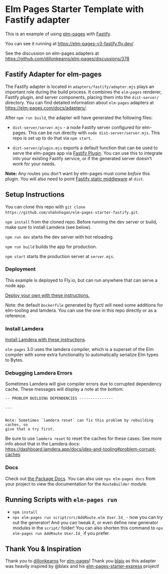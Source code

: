 # Elm Pages Starter Template with Fastify adapter
This is an example of using [elm-pages](https://elm-pages.com) with [Fastify](https://fastify.dev).

You can see it running at https://elm-pages-v3-fastify.fly.dev/

See the discussion on elm-pages adapters at <https://github.com/dillonkearns/elm-pages/discussions/378>

## Fastify Adapter for elm-pages
The Fastify adapter is located in `adapters/fastify/adapter.mjs` plays an important role during the build process. It combines the `elm-pages` renderer, Fastify plugin, and server components, placing them into the `dist-server/` directory. You can find detailed information about `elm-pages` adapters at https://elm-pages.com/docs/adapters/.

After `npm run build`, the adapter will have generated the following files:

- `dist-server/server.mjs` - a node Fastify server configured for elm-pages.
This can be run directly with `node dist-server/server.mjs`.
This repo is set up to do that via `npm start`.

- `dist-server/plugin.mjs` exports a default function that can be used to serve the elm-pages app via [Fastify Plugin](https://fastify.dev/docs/latest/Reference/Plugins/). You can use this to integrate into your existing Fastify service, or if the generated server doesn't work for your needs.

**Note:** Any routes you don't want by elm-pages must come _before_ this plugin. You will also need to point [Fastify static middleware](https://github.com/fastify/fastify-static) at `dist`.

## Setup Instructions

You can clone this repo with `git clone https://github.com/shahnhogan/elm-pages-starter-fastify.git`.

`npm install` from the cloned repo. Before running the dev server or build, make sure to install Lamdera (see below).

`npm run dev` starts the dev server with hot reloading.

`npm run build` builds the app for production.

`npm start` starts the production server at `server.mjs`.

### Deployment
This example is deployed to Fly.io, but can run anywhere that can serve a node app.

[Deploy your own with these instructions.](https://fly.io/docs/languages-and-frameworks/node/)

Note: the default `Dockerfile` generated by flyctl will need some additions for elm-tooling and lamdera. You can use the one in this repo directly or as a reference.

### Install Lamdera

[Install Lamdera with these instructions](https://dashboard.lamdera.app/docs/download).

`elm-pages` 3.0 uses the lamdera compiler, which is a superset of the Elm compiler with some extra functionality to automatically serialize Elm types to Bytes.

### Debugging Lamdera Errors

Sometimes Lamdera will give compiler errors due to corrupted dependency cache. These messages will display a note at the bottom:

```
-- PROBLEM BUILDING DEPENDENCIES ---------------

...


Note: Sometimes `lamdera reset` can fix this problem by rebuilding caches, so
give that a try first.
```

Be sure to use `lamdera reset` to reset the caches for these cases. See more info about that in the Lamdera docs: https://dashboard.lamdera.app/docs/ides-and-tooling#problem-corrupt-caches

### Docs

Check out [the Package Docs](https://package.elm-lang.org/packages/dillonkearns/elm-pages/latest/). You can also use `npx elm-pages docs` from your project to view the documentation for the `RouteBuilder` module.

## Running Scripts with `elm-pages run`

- `npm install`
- `npx elm-pages run script/src/AddRoute.elm User.Id_` - now you can try out the generator! And you can tweak it, or even define new generator modules in the `script/` folder! You can also shorten this command to `npx elm-pages run AddRoute User.Id_` if you prefer.


## Thank You & Inspiration

Thank you to [dillonkearns](https://github.com/dillonkearns) for [elm-pages](https://github.com/dillonkearns/elm-pages)! Thank you [blaix](https://github.com/blaix) as this adapter was heavily inspired by @blaix and his [elm-pages-starter-express](https://github.com/blaix/elm-pages-starter-express) project!
